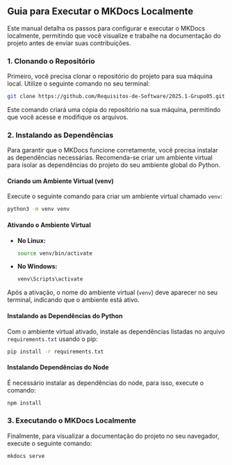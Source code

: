 ## Guia para Executar o MKDocs Localmente

Este manual detalha os passos para configurar e executar o MKDocs localmente, permitindo que você visualize e trabalhe na documentação do projeto antes de enviar suas contribuições.

### 1. Clonando o Repositório

Primeiro, você precisa clonar o repositório do projeto para sua máquina local. Utilize o seguinte comando no seu terminal:

```bash
git clone https://github.com/Requisitos-de-Software/2025.1-Grupo05.git
```

Este comando criará uma cópia do repositório na sua máquina, permitindo que você acesse e modifique os arquivos.

### 2. Instalando as Dependências

Para garantir que o MKDocs funcione corretamente, você precisa instalar as dependências necessárias. Recomenda-se criar um ambiente virtual para isolar as dependências do projeto do seu ambiente global do Python.

#### Criando um Ambiente Virtual (venv)

Execute o seguinte comando para criar um ambiente virtual chamado `venv`:

```bash
python3 -m venv venv
```

#### Ativando o Ambiente Virtual

* **No Linux:**

    ```bash
    source venv/bin/activate
    ```

* **No Windows:**

    ```bash
    venv\Scripts\activate
    ```

Após a ativação, o nome do ambiente virtual (`venv`) deve aparecer no seu terminal, indicando que o ambiente está ativo.

#### Instalando as Dependências do Python

Com o ambiente virtual ativado, instale as dependências listadas no arquivo `requirements.txt` usando o pip:

```bash
pip install -r requirements.txt
```

#### Instalando Dependências do Node

É necessário instalar as dependências do node, para isso, execute o comando:

```bash
npm install
```

### 3. Executando o MKDocs Localmente

Finalmente, para visualizar a documentação do projeto no seu navegador, execute o seguinte comando:

```bash
mkdocs serve
```
